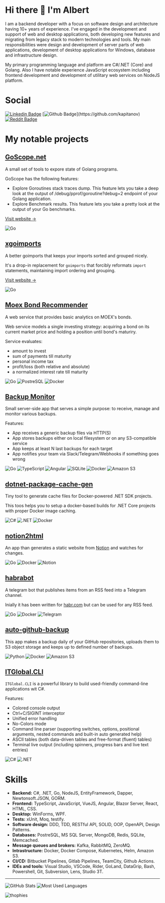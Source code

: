 <!--
**kapitanov/kapitanov** is a ✨ _special_ ✨ repository because its `README.md` (this file) appears on your GitHub profile.

Here are some ideas to get you started:

- 🔭 I’m currently working on ...
- 🌱 I’m currently learning ...
- 👯 I’m looking to collaborate on ...
- 🤔 I’m looking for help with ...
- 💬 Ask me about ...
- 📫 How to reach me: ...
- 😄 Pronouns: ...
- ⚡ Fun fact: ...
-->

# Hi there 👋 I'm Albert

I am a backend developer with a focus on software design and architecture having 10+ years of experience. I've engaged in the
development and support of web and desktop applications, both developing new features and migrating from legacy stack
to modern technologies and tools. My main responsibilities were design and development of server parts of web applications,
development of desktop applications for Windows, database and infrastructure design.

My primary programming language and platform are C#/.NET (Core) and Golang. Also I have notable experience JavaScript ecosystem including frontend development and development of utilitary web services on NodeJS platform.

# Social

[![Linkedin Badge](https://img.shields.io/badge/-@albertkapitanov-blue?style=for-the-badge&logo=Linkedin&logoColor=white&link=https://www.linkedin.com/in/albertkapitanov/)](https://www.linkedin.com/in/albertkapitanov)
[![Github Badge](https://img.shields.io/badge/-@kapitanov-black?style=for-the-badge&logo=github&logoColor=white&link=[https://www.linkedin.com/in/albertkapitanov/](https://github.com/kapitanov))](https://github.com/kapitanov)
[![Reddit Badge](https://img.shields.io/badge/-@al__bert__k-FF4500?style=for-the-badge&logo=reddit&logoColor=white)](https://www.reddit.com/u/al_bert_k)

# My notable projects

## [GoScope.net](https://github.com/kapitanov/goscope.net)

A small set of tools to expore state of Golang programs.

GoScope has the following features:

- Explore Goroutines stack traces dump.
  This feature lets you take a deep look at the output of /debug/pprof/goroutine?debug=2 endpoint of your Golang application.
- Explore Benchmark results.
  This feature lets you take a pretty look at the output of your Go benchmarks.

[Visit website →](https://goscope.net/)

![Go](https://img.shields.io/badge/Go-%2300ADD8.svg?style=for-the-badge&logo=go&logoColor=white)

## [xgoimports](https://github.com/kapitanov/xgoimports)

A better goimports that keeps your imports sorted and grouped nicely.

It's a drop-in replacement for `goimports` that forcibly reformats `import` statements, maintaining import ordering and grouping. 

[Visit website →](https://kapitanov.github.io/xgoimports/)

![Go](https://img.shields.io/badge/Go-%2300ADD8.svg?style=for-the-badge&logo=go&logoColor=white)

## [Moex Bond Recommender](https://github.com/kapitanov/moex-bond-recommender)

A web service that provides basic analytics on MOEX's bonds.

Web service models a single investing strategy:
acquiring a bond on its current market price and holding a position until bond's maturiry.

Service evaluates:

* amount to invest
* sum of payments till maturity
* personal income tax
* profit/loss (both relative and absolute)
* a normalized interest rate till maturity

![Go](https://img.shields.io/badge/Go-%2300ADD8.svg?style=for-the-badge&logo=go&logoColor=white)
![PostreSQL](https://img.shields.io/badge/PostreSQL-%23316192.svg?style=for-the-badge&logo=postgresql&logoColor=white)
![Docker](https://img.shields.io/badge/Docker-2496ED.svg?style=for-the-badge&logo=docker&logoColor=white)

## [Backup Monitor](https://github.com/ITGlobal/backupmonitor)

Small server-side app that serves a simple purpose: to receive, manage and monitor various backups.

Features:

* App receives a generic backup files via HTTP(S)
* App stores backups either on local filesystem or on any S3-compatible service
* App keeps at least N last backups for each target
* App notifies your team via Slack/Telegram/Webhooks if something goes wrong

![Go](https://img.shields.io/badge/Go-%2300ADD8.svg?style=for-the-badge&logo=go&logoColor=white)
![TypeScript](https://img.shields.io/badge/TypeScript-%23007ACC.svg?style=for-the-badge&logo=typescript&logoColor=white)
![Angular](https://img.shields.io/badge/Angular-%23B52E31.svg?style=for-the-badge&logo=angular&logoColor=white)
![SQLite](https://img.shields.io/badge/SQLite-%2307405e.svg?style=for-the-badge&logo=sqlite&logoColor=white)
![Docker](https://img.shields.io/badge/Docker-2496ED.svg?style=for-the-badge&logo=docker&logoColor=white)
![Amazon S3](https://img.shields.io/badge/Amazon%20S3-569A31.svg?style=for-the-badge&logo=amazons3&logoColor=white)

## [dotnet-package-cache-gen](https://github.com/ITGlobal/dotnet-package-cache-gen)

Tiny tool to generate cache files for Docker-powered .NET SDK projects.

This toos helps you to setup a docker-based builds for .NET Core projects with proper Docker image caching.

![C#](https://img.shields.io/badge/c%23-%23239120.svg?style=for-the-badge&logo=c-sharp&logoColor=white)
![.NET](https://img.shields.io/badge/.NET-5C2D91?style=for-the-badge&logo=dotnet&logoColor=white)
![Docker](https://img.shields.io/badge/Docker-2496ED.svg?style=for-the-badge&logo=docker&logoColor=white)

## [notion2html](https://github.com/kapitanov/notion2html)

An app than generates a static website from [Notion](https://www.notion.so/) and watches for changes.

![Go](https://img.shields.io/badge/Go-%2300ADD8.svg?style=for-the-badge&logo=go&logoColor=white)
![Docker](https://img.shields.io/badge/Docker-2496ED.svg?style=for-the-badge&logo=docker&logoColor=white)
![Notion](https://img.shields.io/badge/Notion-000000.svg?style=for-the-badge&logo=notion&logoColor=white)

## [habrabot](https://github.com/kapitanov/habrabot)

A telegram bot that publishes items from an RSS feed into a Telegram channel.

Inially it has been written for [habr.com](https://habr.com) but can be used for any RSS feed.

![Go](https://img.shields.io/badge/Go-%2300ADD8.svg?style=for-the-badge&logo=go&logoColor=white)
![Docker](https://img.shields.io/badge/Docker-2496ED.svg?style=for-the-badge&logo=docker&logoColor=white)
![Telegram](https://img.shields.io/badge/Telegram-26A5E4.svg?style=for-the-badge&logo=telegram&logoColor=white)

## [auto-github-backup](https://github.com/kapitanov/auto-github-backup)

This app makes a backup daily of your GitHub repositories, uploads them to S3 object storage and keeps up to defined number of backups.

![Python](https://img.shields.io/badge/Python-3776AB.svg?style=for-the-badge&logo=python&logoColor=white)
![Docker](https://img.shields.io/badge/Docker-2496ED.svg?style=for-the-badge&logo=docker&logoColor=white)
![Amazon S3](https://img.shields.io/badge/Amazon%20S3-569A31.svg?style=for-the-badge&logo=amazons3&logoColor=white)

## [ITGlobal.CLI](https://github.com/ITGlobal/CLI)

`ITGlobal.CLI` is a powerful library to build used-friendly command-line applications wit C#.

Features:

* Colored console output
* Ctrl+C/SIGINT interceptor
* Unified error handling
* No-Colors mode
* Command line parser (supporting switches, options, positional arguments, nested commands and built-in auto generated help)
* ASCII tables (both data-driven tables and free-format (fluent) tables)
* Terminal live output (including spinners, progress bars and live text entries)

![C#](https://img.shields.io/badge/c%23-%23239120.svg?style=for-the-badge&logo=c-sharp&logoColor=white)
![.NET](https://img.shields.io/badge/.NET-5C2D91?style=for-the-badge&logo=dotnet&logoColor=white)

# Skills

* **Backend:** C#, .NET, Go, NodeJS, EntityFramework, Dapper, Newtonsoft.JSON, GORM.
* **Frontend:** TypeScript, JavaScript, VueJS, Angular, Blazor Server, React, HTML, CSS.
* **Desktop:** WinForms, WPF.
* **Tests:** xUnit, Moq, testify.
* **Software design:** DDD, TDD, RESTful API, SOLID, OOP, OpenAPI, Design Patterns.
* **Databases:** PostreSQL, MS SQL Server, MongoDB, Redis, SQLite, Memcached.
* **Message queues and brokers:** Kafka, RabbitMQ, ZeroMQ.
* **Intrastructure:** Docker, Docker Compose, Kubernetes, Helm, Amazon S3.
* **CI/CD:** Bitbucket Pipelines, Gitlab Pipelines, TeamCity, Github Actions.
* **IDEs and tools:** Visual Studio, VSCode, Rider, GoLand, DataGrip, Bash, Powershell, Git, Subversion, Lens, Studio 3T.

---

![GitHub Stats](https://github-readme-stats.vercel.app/api?username=kapitanov&show_icons=true&hide_border=true&hide_title=true)
![Most Used Languages](https://github-readme-stats.vercel.app/api/top-langs/?username=kapitanov&hide_border=true&layout=compact&hide=logos,g-code,hlsl)

![thophies](https://github-profile-trophy.vercel.app/?username=kapitanov&column=8)
